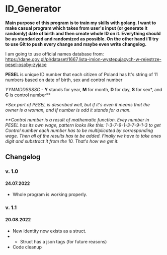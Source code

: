 # ID_Generator

**Main purpose of this program is to train my skills with golang. I want to make casual program which takes
from user's input (or generate it randomly) date of birth and then create whole ID on it.
Everything should be as standarized and randomized as possible. On the other hand
i'll try to use Git to push every change and maybe even write changelog.**

I am going to use official names database from: https://dane.gov.pl/pl/dataset/1667,lista-imion-wystepujacych-w-rejestrze-pesel-osoby-zyjace

**PESEL** is unique ID number that each citizen of Poland has
It's string of 11 numbers based on date of birth, sex and control number

_YYMMDDSSSSC_ - **Y** stands for year, **M** for month, **D** for day, **S** for sex*, and **C** is control number**

_*Sex part of PESEL is described well, but if it's even it means that the owner is a woman, and if number is odd it stands for a man._

_**Control number is a result of mathematic function. Evey number in PESEL has its own wage, pattern looks like this: 1-3-7-9-1-3-7-9-1-3
to get Control number each number has to be multiplicated by corresponding wage. Then all of the results has te be added.
Finally we have to take ones digit and substract it from the 10. That's how we get it._

## Changelog

### v. 1.0 
#### 24.07.2022
* Whole program is working properly. 

### v. 1.1
#### 20.08.2022
* New identity now exists as a struct.
* *  Struct has a json tags (for future reasons)
* Code cleanup